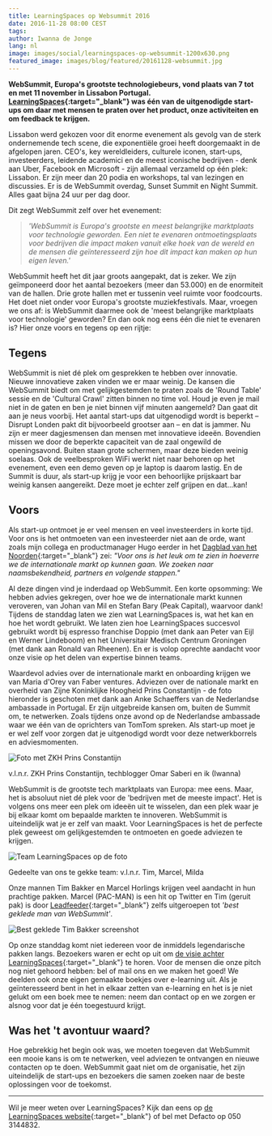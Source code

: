 ```yaml
---
title: LearningSpaces op Websummit 2016
date: 2016-11-28 08:00 CEST
tags:
author: Iwanna de Jonge
lang: nl
image: images/social/learningspaces-op-websummit-1200x630.png
featured_image: images/blog/featured/20161128-websummit.jpg
---
```


**WebSummit, Europa's grootste technologiebeurs, vond plaats van 7 tot en met 11 november in Lissabon Portugal. [LearningSpaces](http://www.learningspaces.nl){:target="_blank"} was één van de uitgenodigde start-ups om daar met mensen te praten over het product, onze activiteiten en om feedback te krijgen.**

Lissabon werd gekozen voor dit enorme evenement als gevolg van de sterk ondernemende tech scene, die exponentiële groei heeft doorgemaakt in de afgelopen jaren. CEO's, key wereldleiders, culturele iconen, start-ups, investeerders, leidende academici en de meest iconische bedrijven - denk aan Uber, Facebook en Microsoft - zijn allemaal verzameld op één plek: Lissabon. Er zijn meer dan 20 podia en workshops, tal van lezingen en discussies. Er is de WebSummit overdag, Sunset Summit en Night Summit. Alles gaat bijna 24 uur per dag door.

Dit zegt WebSummit zelf over het evenement:

> *'WebSummit is Europa's grootste en meest belangrijke marktplaats voor technologie geworden. Een niet te evenaren ontmoetingsplaats voor bedrijven die impact maken vanuit elke hoek van de wereld en de mensen die geïnteresseerd zijn hoe dit impact kan maken op hun eigen leven.'*  

WebSummit heeft het dit jaar groots aangepakt, dat is zeker. We zijn geïmponeerd door het aantal bezoekers (meer dan 53.000) en de enormiteit van de hallen. Drie grote hallen met er tussenin veel ruimte voor foodcourts. Het doet niet onder voor Europa's grootste muziekfestivals. Maar, vroegen we ons af: is WebSummit daarmee ook de 'meest belangrijke marktplaats voor technologie' geworden? En dan ook nog eens één die niet te evenaren is? Hier onze voors en tegens op een rijtje:

## Tegens
WebSummit is niet dé plek om gesprekken te hebben over innovatie. Nieuwe innovatieve zaken vinden we er maar weinig. De kansen die WebSummit biedt om met gelijkgestemden te praten zoals de 'Round Table' sessie en de 'Cultural Crawl' zitten binnen no time vol. Houd je even je mail niet in de gaten en ben je niet binnen vijf minuten aangemeld? Dan gaat dit aan je neus voorbij. Het aantal start-ups dat uitgenodigd wordt is beperkt – Disrupt Londen pakt dit bijvoorbeeld grootser aan – en dat is jammer. Nu zijn er meer dagjesmensen dan mensen met innovatieve ideeën. Bovendien missen we door de beperkte capaciteit van de zaal ongewild de openingsavond. Buiten staan grote schermen, maar deze bieden weinig soelaas. Ook de veelbesproken WiFi werkt niet naar behoren op het evenement, even een demo geven op je laptop is daarom lastig. En de Summit is duur, als start-up krijg je voor een behoorlijke prijskaart bar weinig kansen aangereikt. Deze moet je echter zelf grijpen en dat...kan!

## Voors
Als start-up ontmoet je er veel mensen en veel investeerders in korte tijd. Voor ons is het ontmoeten van een investeerder niet aan de orde, want zoals mijn collega en productmanager Hugo eerder in het [Dagblad van het Noorden](http://www.dvhn.nl/economie/LearningSpaces-is-%E2%80%98vreemde-eend-in-de-bijt%E2%80%99-21731305.html){:target="_blank"} zei: *"Voor ons is het leuk om te zien in hoeverre we de internationale markt op kunnen gaan. We zoeken naar naamsbekendheid, partners en volgende stappen."*

Al deze dingen vind je inderdaad op WebSummit. Een korte opsomming: We hebben advies gekregen, over hoe we de internationale markt kunnen veroveren, van Johan van Mil en Stefan Bary (Peak Capital), waarvoor dank! Tijdens de standdag laten we zien wat LearningSpaces is, wat het kan en hoe het wordt gebruikt. We laten zien hoe LearningSpaces succesvol gebruikt wordt bij espresso franchise Doppio (met dank aan Peter van Eijl en Werner Lindeboom) en het Universitair Medisch Centrum Groningen (met dank aan Ronald van Rheenen). En er is volop oprechte aandacht voor onze visie op het delen van expertise binnen teams.

Waardevol advies over de internationale markt en onboarding krijgen we van Maria d'Orey van Faber ventures. Adviezen over de nationale markt en overheid van Zijne Koninklijke Hoogheid Prins Constantijn - de foto hieronder is geschoten met dank aan Anke Schaeffers van de Nederlandse ambassade in Portugal. Er zijn uitgebreide kansen om, buiten de Summit om, te netwerken. Zoals tijdens onze avond op de Nederlandse ambassade waar we één van de oprichters van TomTom spreken. Als start-up moet je er wel zelf voor zorgen dat je uitgenodigd wordt voor deze netwerkborrels en adviesmomenten.

![Foto met ZKH Prins Constantijn](/images/blog/websummit-2016-01.jpg)
<p class="caption">v.l.n.r. ZKH Prins Constantijn, techblogger Omar Saberi en ik (Iwanna)</p>

WebSummit is de grootste tech marktplaats van Europa: mee eens. Maar, het is absoluut niet dé plek voor de 'bedrijven met de meeste impact'. Het is volgens ons meer een plek om ideeën uit te wisselen, dan een plek waar je bij elkaar komt om bepaalde markten te innoveren. WebSummit is uiteindelijk wat je er zelf van maakt. Voor LearningSpaces is het de perfecte plek geweest om gelijkgestemden te ontmoeten en goede adviezen te krijgen.

![Team LearningSpaces op de foto](/images/blog/websummit-2016-02.jpg)
<p class="caption">Gedeelte van ons te gekke team: v.l.n.r. Tim, Marcel, Milda</p>

Onze mannen Tim Bakker en Marcel Horlings krijgen veel aandacht in hun prachtige pakken. Marcel (PAC-MAN) is een hit op Twitter en Tim (geruit pak) is door [Leadfeeder](https://www.leadfeeder.com/){:target="_blank"} zelfs uitgeroepen tot *'best geklede man van WebSummit'*.

![Best geklede Tim Bakker screenshot](/images/blog/websummit-2016-03.jpg)

Op onze standdag komt niet iedereen voor de inmiddels legendarische pakken langs. Bezoekers waren er echt op uit om [de visie achter LearningSpaces](http://blog.learningspaces.io/what-is-learningspaces/){:target="_blank"} te horen. Voor de mensen die onze pitch nog niet gehoord hebben: bel of mail ons en we maken het goed! We deelden ook onze eigen gemaakte boekjes over e-learning uit. Als je geïnteresseerd bent in het in elkaar zetten van e-learning en het is je niet gelukt om een boek mee te nemen: neem dan contact op en we zorgen er alsnog voor dat je één toegestuurd krijgt.

## Was het 't avontuur waard?
Hoe gebrekkig het begin ook was, we moeten toegeven dat WebSummit een mooie kans is om te netwerken, veel adviezen te ontvangen en nieuwe contacten op te doen. WebSummit gaat niet om de organisatie, het zijn uiteindelijk de start-ups en bezoekers die samen zoeken naar de beste oplossingen voor de toekomst.

---

Wil je meer weten over LearningSpaces? Kijk dan eens op [de LearningSpaces website](http://www.learningspaces.nl){:target="_blank"} of bel met Defacto op 050 3144832.
